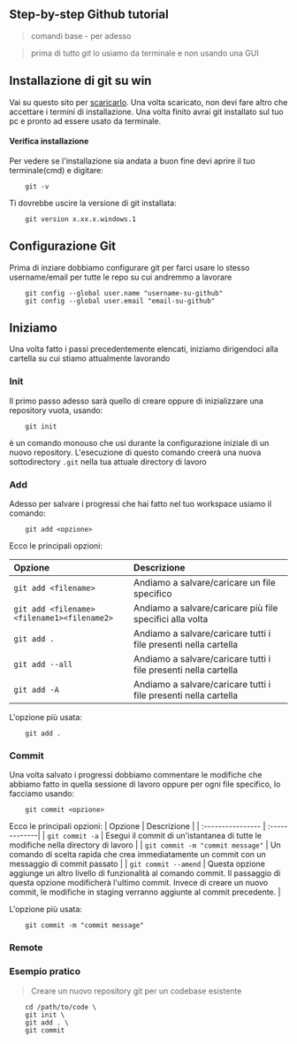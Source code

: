 ## Step-by-step Github tutorial ##
> comandi base - per adesso

> prima di tutto _git_ lo usiamo da terminale e non usando una GUI

## Installazione di git su win
Vai su questo sito per [scaricarlo](https://git-scm.com/download/win).
Una volta scaricato, non devi fare altro che accettare i termini di installazione.
Una volta finito avrai git installato sul tuo pc e pronto ad essere usato da terminale.

#### Verifica installazione
Per vedere se l'installazione sia andata a buon fine devi aprire il tuo terminale(cmd) e digitare:

```
    git -v
```

Ti dovrebbe uscire la versione di git installata:

```
    git version x.xx.x.windows.1
```


## Configurazione Git

Prima di inziare dobbiamo configurare git per farci usare lo stesso username/email per tutte le repo su cui andremmo a lavorare

``` 
    git config --global user.name "username-su-github"
    git config --global user.email "email-su-github"
```

## Iniziamo

Una volta fatto i passi precedentemente elencati, iniziamo dirigendoci alla cartella su cui stiamo attualmente lavorando
### Init
Il primo passo adesso sarà quello di creare oppure di inizializzare una repository vuota, usando:

```
    git init 
```

è un comando monouso che usi durante la configurazione iniziale di un nuovo repository. L'esecuzione di questo comando creerà una nuova sottodirectory `.git` nella tua attuale directory di lavoro
### Add
Adesso per salvare i progressi che hai fatto nel tuo workspace usiamo il comando:

```
    git add <opzione>
```

Ecco le principali opzioni:

| Opzione     | Descrizione |
|  :----------------  |  :-------------|
| `git add <filename>`     | Andiamo a salvare/caricare un file specifico       |
| `git add <filename><filename1><filename2>`  | Andiamo a salvare/caricare più file specifici alla volta      |
| `git add .`      | Andiamo a salvare/caricare tutti i file presenti nella cartella       |
| `git add --all`      | Andiamo a salvare/caricare tutti i file presenti nella cartella      |
| `git add -A`      | Andiamo a salvare/caricare tutti i file presenti nella cartella      |

L'opzione più usata:
```
    git add .
```
### Commit
Una volta salvato i progressi dobbiamo commentare le modifiche che abbiamo fatto in quella sessione di lavoro oppure per ogni file specifico, lo facciamo usando:

```
    git commit <opzione> 
```

Ecco le principali opzioni:
| Opzione     | Descrizione |
|  :----------------  |  :-------------|
| `git commit -a`     | Esegui il commit di un'istantanea di tutte le modifiche nella directory di lavoro       |
| `git commit -m "commit message"`  | Un comando di scelta rapida che crea immediatamente un commit con un messaggio di commit passato      |
| `git commit --amend`      | Questa opzione aggiunge un altro livello di funzionalità al comando commit. Il passaggio di questa opzione modificherà l'ultimo commit. Invece di creare un nuovo commit, le modifiche in staging verranno aggiunte al commit precedente.       |

L'opzione più usata:
```
    git commit -m "commit message"
```

### Remote






### Esempio pratico
> Creare un nuovo repository git per un codebase esistente
```
    cd /path/to/code \ 
    git init \ 
    git add . \ 
    git commit
```













